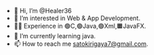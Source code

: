 - 👋 Hi, I’m @Healer36
- 👀 I’m interested in Web & App Development.
- 👨‍🎓 Experience in 🟢C,🟢Java,🟢Xml,🟧JavaFX.
- 🌱 I’m currently learning java.
- 📫 How to reach me satokirigaya7@gmail.com.

<!---
Healer36/Healer36 is a ✨ special ✨ repository because its `README.md` (this file) appears on your GitHub profile.
You can click the Preview link to take a look at your changes.
--->
